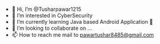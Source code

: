 - 👋 Hi, I’m @Tusharpawar1215
- 👀 I’m interested in CyberSecurity
- 🌱 I’m currently learning Java based Android Application 🚀
- 💞️ I’m looking to collaborate on ...
- 📫 How to reach me mail to pawartushar8485@gmail.com

<!---
Tusharpawar1215/Tusharpawar1215 is a ✨ special ✨ repository because its `README.md` (this file) appears on your GitHub profile.
You can click the Preview link to take a look at your changes.
--->
